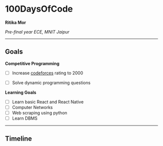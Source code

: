 # 100DaysOfCode

**Ritika Mor**

*Pre-final year ECE, MNIT Jaipur*

---

## Goals

**Competitive Programming**
- [ ] Increase [codeforces](https://www.codeforces.com/profile/majinboo) rating to 2000
- [ ] Solve dynamic programming questions



**Learning Goals**
- [ ] Learn basic React and React Native
- [ ] Computer Networks
- [ ] Web scraping using python
- [ ] Learn DBMS

---

## Timeline

